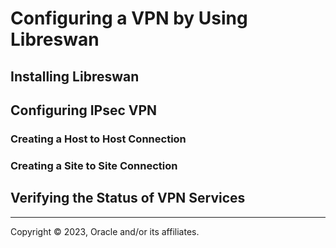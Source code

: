 # Configuring a VPN by Using Libreswan

## Installing Libreswan

## Configuring IPsec VPN

### Creating a Host to Host Connection

### Creating a Site to Site Connection

## Verifying the Status of VPN Services

---

Copyright © 2023, Oracle and/or its affiliates.


